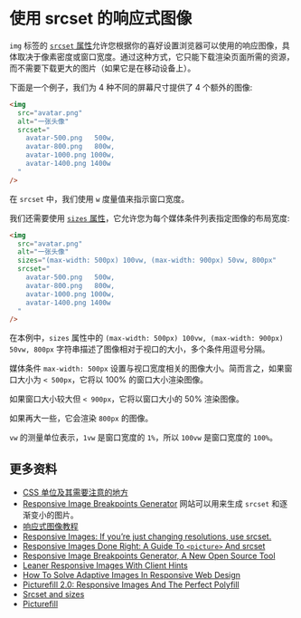 # 使用 srcset 的响应式图像

`img` 标签的 [`srcset` 属性](https://developer.mozilla.org/zh-CN/docs/Web/API/HTMLImageElement/srcset)允许您根据你的喜好设置浏览器可以使用的响应图像，具体取决于像素密度或窗口宽度。通过这种方式，它只能下载渲染页面所需的资源，而不需要下载更大的图片（如果它是在移动设备上）。

下面是一个例子，我们为 4 种不同的屏幕尺寸提供了 4 个额外的图像:

```html
<img
  src="avatar.png"
  alt="一张头像"
  srcset="
    avatar-500.png   500w,
    avatar-800.png   800w,
    avatar-1000.png 1000w,
    avatar-1400.png 1400w
  "
/>
```

在 `srcset` 中，我们使用 `w` 度量值来指示窗口宽度。

我们还需要使用 [`sizes` 属性](https://developer.mozilla.org/en-US/docs/Web/API/HTMLImageElement/sizes)，它允许您为每个媒体条件列表指定图像的布局宽度:

```html
<img
  src="avatar.png"
  alt="一张头像"
  sizes="(max-width: 500px) 100vw, (max-width: 900px) 50vw, 800px"
  srcset="
    avatar-500.png   500w,
    avatar-800.png   800w,
    avatar-1000.png 1000w,
    avatar-1400.png 1400w
  "
/>
```

在本例中，`sizes` 属性中的 `(max-width: 500px) 100vw, (max-width: 900px) 50vw, 800px` 字符串描述了图像相对于视口的大小，多个条件用逗号分隔。

媒体条件 `max-width: 500px` 设置与视口宽度相关的图像大小。简而言之，如果窗口大小为 `< 500px`，它将以 100% 的窗口大小渲染图像。

如果窗口大小较大但 `< 900px`，它将以窗口大小的 50% 渲染图像。

如果再大一些，它会渲染 `800px` 的图像。

`vw` 的测量单位表示，`1vw` 是窗口宽度的 `1%`，所以 `100vw` 是窗口宽度的 `100%`。

## 更多资料

- [CSS 单位及其需要注意的地方](https://github.com/lio-zero/blog/blob/main/CSS/CSS%20%E5%8D%95%E4%BD%8D%E5%8F%8A%E5%85%B6%E9%9C%80%E8%A6%81%E6%B3%A8%E6%84%8F%E7%9A%84%E5%9C%B0%E6%96%B9.md)
- [Responsive Image Breakpoints Generator](https://responsivebreakpoints.com/) 网站可以用来生成 `srcset` 和逐渐变小的图片。
- [响应式图像教程](http://www.ruanyifeng.com/blog/2019/06/responsive-images.html)
- [Responsive Images: If you’re just changing resolutions, use srcset.](https://css-tricks.com/responsive-images-youre-just-changing-resolutions-use-srcset/)
- [Responsive Images Done Right: A Guide To `<picture>` And srcset](https://www.smashingmagazine.com/2014/05/responsive-images-done-right-guide-picture-srcset/)
- [Responsive Image Breakpoints Generator, A New Open Source Tool](https://www.smashingmagazine.com/2016/01/responsive-image-breakpoints-generation/)
- [Leaner Responsive Images With Client Hints](https://www.smashingmagazine.com/2016/01/leaner-responsive-images-client-hints/)
- [How To Solve Adaptive Images In Responsive Web Design](https://www.smashingmagazine.com/2013/06/clown-car-technique-solving-for-adaptive-images-in-responsive-web-design/)
- [Picturefill 2.0: Responsive Images And The Perfect Polyfill](https://www.smashingmagazine.com/2014/05/picturefill-2-0-responsive-images-and-the-perfect-polyfill/)
- [Srcset and sizes](https://ericportis.com/posts/2014/srcset-sizes/)
- [Picturefill](https://scottjehl.github.io/picturefill/)
